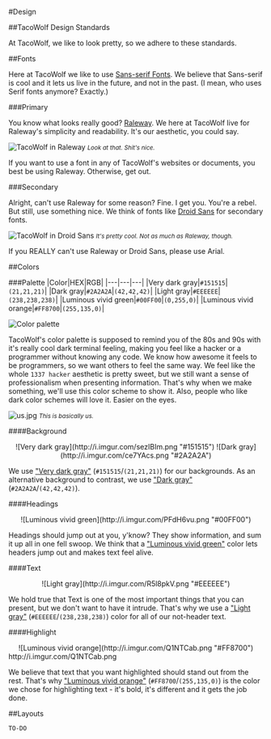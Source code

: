 #Design

##TacoWolf Design Standards

At TacoWolf, we like to look pretty, so we adhere to these standards.

##Fonts

Here at TacoWolf we like to use [Sans-serif Fonts](https://en.wikipedia.org/wiki/Sans-serif "Sans-serif on Wikipedia"). We believe that Sans-serif is cool and it lets us live in the future, and not in the past. (I mean, who uses Serif fonts anymore? Exactly.)

###Primary

You know what looks really good? [Raleway](https://www.google.com/fonts/specimen/Raleway "Raleway on Google Fonts"). We here at TacoWolf live for Raleway's simplicity and readability. It's our aesthetic, you could say. 

![TacoWolf in Raleway](http://i.imgur.com/h9IveBa.png "damn straight")
*<small> Look at that. Shit's nice. </small>*

If you want to use a font in any of TacoWolf's websites or documents, you best be using Raleway. Otherwise, get out.

###Secondary

Alright, can't use Raleway for some reason? Fine. I get you. You're a rebel. But still, use something nice. We think of fonts like [Droid Sans](https://www.google.com/fonts/specimen/Droid+Sans "Droid Sans on Google Fonts") for secondary fonts. 

 ![TacoWolf in Droid Sans](http://i.imgur.com/gKAybiy.png "Yeah, that's pretty cool.")
*<small>It's pretty cool. Not as much as Raleway, though.</small>*

If you REALLY can't use Raleway or Droid Sans, please use Arial.

##Colors

###Palette
|Color|HEX|RGB|
|---|---|---|
|Very dark gray|`#151515`|`(21,21,21)`|
|Dark gray|`#2A2A2A`|`(42,42,42)`|
|Light gray|`#EEEEEE`|`(238,238,238)`|
|Luminous vivid green|`#00FF00`|`(0,255,0)`|
|Luminous vivid orange|`#FF8700`|`(255,135,0)`|


![Color palette](http://i.imgur.com/Uk3cK0j.png "TacoWolf's color palette")

TacoWolf's color palette is supposed to remind you of the 80s and 90s with it's really cool dark terminal feeling, making you feel like a hacker or a programmer without knowing any code. We know how awesome it feels to be programmers, so we want others to feel the same way.  We feel like the whole `1337 hacker` aesthetic is pretty sweet, but we still want a sense of professionalism when presenting information. That's why when we make something, we'll use this color scheme to show it. Also, people who like dark color schemes will love it. Easier on the eyes. 

![](http://i.imgur.com/wf20GEo.jpg "us.jpg")
*<small>This is basically us.</small>*

####Background

<center>![Very dark gray](http://i.imgur.com/sezIBIm.png "#151515")
![Dark gray](http://i.imgur.com/ce7YAcs.png "#2A2A2A")
</center>

We use ["Very dark gray"](http://www.perbang.dk/rgb/151515/ "Very dark gray on Perbang.dk") (`#151515`/`(21,21,21)`) for our backgrounds. As an alternative background to contrast, we use  ["Dark gray"](http://www.perbang.dk/rgb/2A2A2A/ "Very dark gray on Perbang.dk") (`#2A2A2A`/`(42,42,42)`).  

####Headings
<center>![Luminous vivid green](http://i.imgur.com/PFdH6vu.png "#00FF00")</center>

Headings should jump out at you, y'know? They show information, and sum it up all in one fell swoop. We think that a ["Luminous vivid green"](http://www.perbang.dk/rgb/00FF00/ "Luminous vivid green on Perbang.dk") color lets headers jump out and makes text feel alive.

####Text
<center>![Light gray](http://i.imgur.com/R5l8pkV.png "#EEEEEE")</center>

We hold true that Text is one of the most important things that you can present, but we don't want to have it intrude.  That's why we use a ["Light gray"](http://www.perbang.dk/rgb/151515/ "Light gray on Perbang.dk")  (`#EEEEEE`/`(238,238,238)`) color for all of our not-header text.

####Highlight
<center>![Luminous vivid orange](http://i.imgur.com/Q1NTCab.png "#FF8700")</center>
http://i.imgur.com/Q1NTCab.png

We believe that text that you want highlighted should stand out from the rest. That's why ["Luminous vivid orange"](http://www.perbang.dk/rgb/FF8700/ "Luminous vivid orange on Perbang.dk")  (`#FF8700`/`(255,135,0)`) is the color we chose for highlighting text - it's bold, it's different and it gets the job done.

##Layouts

`TO-DO`